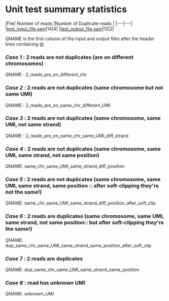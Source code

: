 # Unit test summary statistics

|File| Number of reads |Number of Duplicate reads |
|---|---|
|[test_input_file.sam](test_input_file.sam)|14|4|
|[test_output_file.sam](test_output_file.sam)|12|2|

QNAME is the first column of the input and output files after the header lines containing @

### ***Case 1*** : **2 reads are not duplicates (are on different chromosomes)**

QNAME : 2_reads_are_on_different_chr

### ***Case 2*** : **2 reads are not duplicates (same chromosome but not same UMI)**

QNAME : 2_reads_are_on_same_chr_different_UMI

### ***Case 3*** : **2 reads are not duplicates (same chromosome, same UMI, not same strand)**

QNAME : 2_reads_are_on_same_chr_same_UMI_diff_strand

### ***Case 4*** : **2 reads are not duplicates (same chromosome, same UMI, same strand, not same position)**

QNAME: same_chr_same_UMI_same_strand_diff_position

### ***Case 5*** : **2 reads are not duplicates (same chromosome, same UMI, same strand, same position :: after soft-clipping they're not the same!)**

QNAME: same_chr_same_UMI_same_strand_diff_position_after_soft_clip

### ***Case 6*** : **2 reads are duplicates (same chromosome, same UMI, same strand, not same position:: but after soft-clipping they're the same!)**

QNAME: dup_same_chr_same_UMI_same_strand_same_position_after_soft_clip

### ***Case 7*** : **2 reads are duplicates**

QNAME: dup_same_chr_same_UMI_same_strand_same_position

### ***Case 8*** : **read has unknown UMI**

QNAME: unknown_UMI